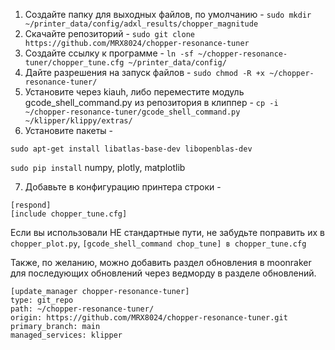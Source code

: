 1. Создайте папку для выходных файлов, по умолчанию - `sudo mkdir ~/printer_data/config/adxl_results/chopper_magnitude`
2. Скачайте репозиторий - `sudo git clone https://github.com/MRX8024/chopper-resonance-tuner`
3. Создайте ссылку к программе - `ln -sf ~/chopper-resonance-tuner/chopper_tune.cfg ~/printer_data/config/`
4. Дайте разрешения на запуск файлов - `sudo chmod -R +x ~/chopper-resonance-tuner/`
5. Установите через kiauh, либо переместите модуль gcode_shell_command.py из репозитория в клиппер - `cp -i ~/chopper-resonance-tuner/gcode_shell_command.py ~/klipper/klippy/extras/`
6. Установите пакеты -

``` sudo apt-get install libatlas-base-dev libopenblas-dev ```

``` sudo pip install ``` numpy, plotly, matplotlib

7. Добавьте в конфигурацию принтера строки - 
```
[respond]
[include chopper_tune.cfg]
```
Если вы использовали НЕ стандартные пути, не забудьте поправить их в `chopper_plot.py`, `[gcode_shell_command chop_tune] в chopper_tune.cfg`

Также, по желанию, можно добавить раздел обновления в moonraker для последующих обновлений через ведморду в разделе обновлений.
```
[update_manager chopper-resonance-tuner]
type: git_repo
path: ~/chopper-resonance-tuner/
origin: https://github.com/MRX8024/chopper-resonance-tuner.git
primary_branch: main
managed_services: klipper
```